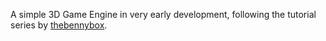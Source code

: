 A simple 3D Game Engine in very early development, following the tutorial series by [thebennybox](https://www.youtube.com/playlist?list=PLEETnX-uPtBXP_B2yupUKlflXBznWIlL5).
